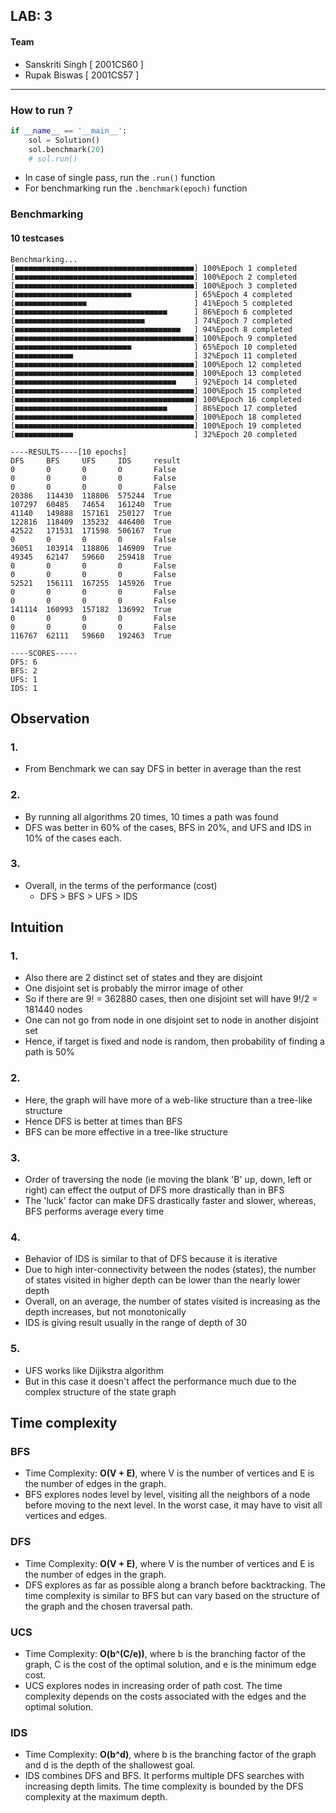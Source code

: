 ## LAB: 3
#### Team
- Sanskriti Singh [ 2001CS60 ]
- Rupak Biswas [ 2001CS57 ]
---
### How to run ?
```python
if __name__ == '__main__':
    sol = Solution()
    sol.benchmark(20)
    # sol.run()
```
- In case of single pass, run the `.run()` function
- For benchmarking run the `.benchmark(epoch)` function

### Benchmarking

#### 10 testcases
```
Benchmarking...
[■■■■■■■■■■■■■■■■■■■■■■■■■■■■■■■■■■■■■■■■] 100%Epoch 1 completed
[■■■■■■■■■■■■■■■■■■■■■■■■■■■■■■■■■■■■■■■■] 100%Epoch 2 completed
[■■■■■■■■■■■■■■■■■■■■■■■■■■■■■■■■■■■■■■■■] 100%Epoch 3 completed
[■■■■■■■■■■■■■■■■■■■■■■■■■■              ] 65%Epoch 4 completed
[■■■■■■■■■■■■■■■■                        ] 41%Epoch 5 completed
[■■■■■■■■■■■■■■■■■■■■■■■■■■■■■■■■■■      ] 86%Epoch 6 completed
[■■■■■■■■■■■■■■■■■■■■■■■■■■■■■           ] 74%Epoch 7 completed
[■■■■■■■■■■■■■■■■■■■■■■■■■■■■■■■■■■■■■   ] 94%Epoch 8 completed
[■■■■■■■■■■■■■■■■■■■■■■■■■■■■■■■■■■■■■■■■] 100%Epoch 9 completed
[■■■■■■■■■■■■■■■■■■■■■■■■■■              ] 65%Epoch 10 completed
[■■■■■■■■■■■■■                           ] 32%Epoch 11 completed
[■■■■■■■■■■■■■■■■■■■■■■■■■■■■■■■■■■■■■■■■] 100%Epoch 12 completed
[■■■■■■■■■■■■■■■■■■■■■■■■■■■■■■■■■■■■■■■■] 100%Epoch 13 completed
[■■■■■■■■■■■■■■■■■■■■■■■■■■■■■■■■■■■■    ] 92%Epoch 14 completed
[■■■■■■■■■■■■■■■■■■■■■■■■■■■■■■■■■■■■■■■■] 100%Epoch 15 completed
[■■■■■■■■■■■■■■■■■■■■■■■■■■■■■■■■■■■■■■■■] 100%Epoch 16 completed
[■■■■■■■■■■■■■■■■■■■■■■■■■■■■■■■■■■      ] 86%Epoch 17 completed
[■■■■■■■■■■■■■■■■■■■■■■■■■■■■■■■■■■■■■■■■] 100%Epoch 18 completed
[■■■■■■■■■■■■■■■■■■■■■■■■■■■■■■■■■■■■■■■■] 100%Epoch 19 completed
[■■■■■■■■■■■■■                           ] 32%Epoch 20 completed

----RESULTS----[10 epochs]
DFS     BFS     UFS     IDS     result
0       0       0       0       False
0       0       0       0       False
0       0       0       0       False
20386   114430  118806  575244  True
107297  60485   74654   161240  True
41140   149888  157161  250127  True
122816  118409  135232  446400  True
42522   171531  171598  506167  True
0       0       0       0       False
36051   103914  118806  146909  True
49345   62147   59660   259418  True
0       0       0       0       False
0       0       0       0       False
52521   156111  167255  145926  True
0       0       0       0       False
0       0       0       0       False
141114  160993  157182  136992  True
0       0       0       0       False
0       0       0       0       False
116767  62111   59660   192463  True

----SCORES-----
DFS: 6
BFS: 2
UFS: 1
IDS: 1
```

## Observation

### 1.
- From Benchmark we can say DFS in better in average than the rest

### 2.
- By running all algorithms 20 times, 10 times a path was found
- DFS was better in 60% of the cases, BFS in 20%, and UFS and IDS in 10% of the cases each.

### 3.
- Overall, in the terms of the performance (cost)
    - DFS > BFS > UFS > IDS


## Intuition

### 1.
- Also there are 2 distinct set of states and they are disjoint
- One disjoint set is probably the mirror image of other
- So if there are 9! = 362880 cases, then one disjoint set will have 9!/2 = 181440 nodes
- One can not go from node in one disjoint set to node in another disjoint set
- Hence, if target is fixed and node is random, then probability of finding a path is 50%

### 2.
- Here, the graph will have more of a web-like structure than a tree-like structure
- Hence DFS is better at times than BFS
- BFS can be more effective in a tree-like structure

### 3.
- Order of traversing the node (ie moving the blank 'B' up, down, left or right) can effect the output of DFS more drastically than in BFS
- The 'luck' factor can make DFS drastically faster and slower, whereas, BFS performs average every time

### 4.
- Behavior of IDS is similar to that of DFS because it is iterative
- Due to high inter-connectivity between the nodes (states), the number of states visited in higher depth can be lower than the nearly lower depth
- Overall, on an average, the number of states visited is increasing as the depth increases, but not monotonically
- IDS is giving result usually in the range of depth of 30

### 5.
- UFS works like Dijikstra algorithm
- But in this case it doesn't affect the performance much due to the complex structure of the state graph

## Time complexity

### BFS

- Time Complexity: **O(V + E)**, where V is the number of vertices and E is the number of edges in the graph.
- BFS explores nodes level by level, visiting all the neighbors of a node before moving to the next level. In the worst case, it may have to visit all vertices and edges.

### DFS

- Time Complexity: **O(V + E)**, where V is the number of vertices and E is the number of edges in the graph.
- DFS explores as far as possible along a branch before backtracking. The time complexity is similar to BFS but can vary based on the structure of the graph and the chosen traversal path.

### UCS

- Time Complexity: **O(b^(C/e))**, where b is the branching factor of the graph, C is the cost of the optimal solution, and e is the minimum edge cost.
- UCS explores nodes in increasing order of path cost. The time complexity depends on the costs associated with the edges and the optimal solution.

### IDS

- Time Complexity: **O(b^d)**, where b is the branching factor of the graph and d is the depth of the shallowest goal.
- IDS combines DFS and BFS. It performs multiple DFS searches with increasing depth limits. The time complexity is bounded by the DFS complexity at the maximum depth.